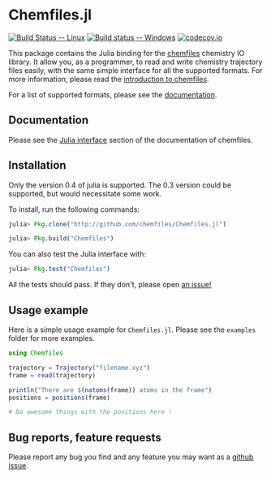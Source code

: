 # Chemfiles.jl

[![Build Status -- Linux](https://travis-ci.org/chemfiles/Chemfiles.jl.svg?branch=master)](https://travis-ci.org/chemfiles/Chemfiles.jl)
[![Build status -- Windows](https://ci.appveyor.com/api/projects/status/2v1ert2bktpwpiqo?svg=true)](https://ci.appveyor.com/project/Luthaf/chemfiles-jl)
[![codecov.io](https://codecov.io/github/chemfiles/Chemfiles.jl/coverage.svg?branch=master)](https://codecov.io/github/chemfiles/Chemfiles.jl?branch=master)

This package contains the Julia binding for the
[chemfiles](https://github.com/chemfiles/chemfiles) chemistry IO library. It allow you, as
a programmer, to read and write chemistry trajectory files easily, with the same simple
interface for all the supported formats. For more information, please read the
[introduction to chemfiles](http://chemfiles.readthedocs.org/en/latest/overview.html).

For a list of supported formats, please see the
[documentation](http://chemfiles.readthedocs.org/en/latest/formats.html).

## Documentation

Please see the
[Julia interface](chemfiles.readthedocs.org/projects/chemfiles-julia) section of
the documentation of chemfiles.


## Installation

Only the version 0.4 of julia is supported. The 0.3 version could be supported, but would
necessitate some work.

To install, run the following commands:
```julia
julia> Pkg.clone("http://github.com/chemfiles/Chemfiles.jl")

julia> Pkg.build("Chemfiles")
```

You can also test the Julia interface with:
```julia
julia> Pkg.test("Chemfiles")
```

All the tests should pass. If they don't, please open [an issue!](https://github.com/chemfiles/Chemfiles.jl/issues/new)

## Usage example

Here is a simple usage example for `Chemfiles.jl`. Please see the `examples` folder for
more examples.

```julia
using Chemfiles

trajectory = Trajectory("filename.xyz")
frame = read(trajectory)

println("There are $(natoms(frame)) atoms in the frame")
positions = positions(frame)

# Do awesome things with the positions here !
```

## Bug reports, feature requests

Please report any bug you find and any feature you may want as a [github issue](https://github.com/chemfiles/Chemfiles.jl/issues/new).
